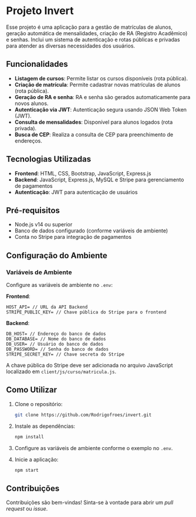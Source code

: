 # Projeto Invert

Esse projeto é uma aplicação para a gestão de matrículas de alunos, geração automática de mensalidades, criação de RA (Registro Acadêmico) e senhas. Inclui um sistema de autenticação e rotas públicas e privadas para atender as diversas necessidades dos usuários.

## Funcionalidades

- **Listagem de cursos**: Permite listar os cursos disponíveis (rota pública).
- **Criação de matrícula**: Permite cadastrar novas matrículas de alunos (rota pública).
- **Geração de RA e senha**: RA e senha são gerados automaticamente para novos alunos.
- **Autenticação via JWT**: Autenticação segura usando JSON Web Token (JWT).
- **Consulta de mensalidades**: Disponível para alunos logados (rota privada).
- **Busca de CEP**: Realiza a consulta de CEP para preenchimento de endereços.

## Tecnologias Utilizadas

- **Frontend**: HTML, CSS, Bootstrap, JavaScript, Express.js
- **Backend**: JavaScript, Express.js, MySQL e Stripe para gerenciamento de pagamentos
- **Autenticação**: JWT para autenticação de usuários

## Pré-requisitos

- Node.js v14 ou superior
- Banco de dados configurado (conforme variáveis de ambiente)
- Conta no Stripe para integração de pagamentos

## Configuração do Ambiente

### Variáveis de Ambiente

Configure as variáveis de ambiente no `.env`:

**Frontend**:
```
HOST_API= // URL da API Backend
STRIPE_PUBLIC_KEY= // Chave pública do Stripe para o frontend
```

**Backend**:
```
DB_HOST= // Endereço do banco de dados
DB_DATABASE= // Nome do banco de dados
DB_USER= // Usuário do banco de dados
DB_PASSWORD= // Senha do banco de dados
STRIPE_SECRET_KEY= // Chave secreta do Stripe
```

A chave pública do Stripe deve ser adicionada no arquivo JavaScript localizado em `client/js/curso/matricula.js`.

## Como Utilizar

1. Clone o repositório:
   ```bash
   git clone https://github.com/Rodrigofroes/invert.git
   ```

2. Instale as dependências:
   ```bash
   npm install
   ```

3. Configure as variáveis de ambiente conforme o exemplo no `.env`.

4. Inicie a aplicação:
   ```bash
   npm start
   ```

## Contribuições

Contribuições são bem-vindas! Sinta-se à vontade para abrir um *pull request* ou *issue*.
